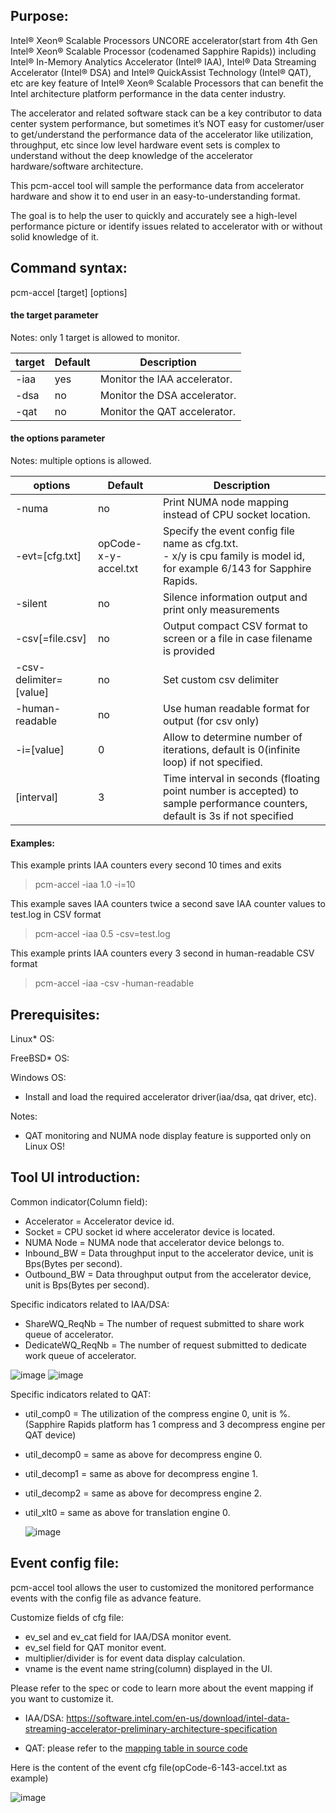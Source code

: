 ## Purpose:

Intel® Xeon® Scalable Processors UNCORE accelerator(start from 4th Gen Intel® Xeon® Scalable Processor (codenamed Sapphire Rapids)) including Intel® In-Memory Analytics Accelerator (Intel® IAA), Intel® Data Streaming Accelerator (Intel® DSA) and Intel® QuickAssist Technology (Intel® QAT), etc are key feature of Intel® Xeon® Scalable Processors that can benefit the Intel architecture platform performance in the data center industry.

The accelerator and related software stack can be a key contributor to data center system performance,  but sometimes it’s NOT easy for customer/user to get/understand the performance data of the accelerator like utilization, throughput, etc since low level hardware event sets is complex to understand without the deep knowledge of the accelerator hardware/software architecture.

This pcm-accel tool will sample the performance data from accelerator hardware and show it to end user in an easy-to-understanding format.

The goal is to help the user to quickly and accurately see a high-level performance picture or identify issues related to accelerator with or without solid knowledge of it.

## Command syntax:

pcm-accel [target] [options]

#### the target parameter

Notes: only 1 target is allowed to monitor.

| target | Default | Description                   |
| ------ | ------- | ----------------------------- |
| -iaa   | yes     | Monitor the IAA accelerator.  |
| -dsa   | no      | Monitor the DSA accelerator.  |
| -qat   | no      | Monitor the QAT accelerator.  |

#### the options parameter

Notes: multiple options is allowed.

| options                | Default              | Description                                                                                                                |
| ---------------------- | -------------------- | -------------------------------------------------------------------------------------------------------------------------- |
| -numa                  | no                   | Print NUMA node mapping instead of CPU socket location.                                                                    |
| -evt=[cfg.txt]         | opCode-x-y-accel.txt | Specify the event config file name as cfg.txt.<br>- x/y is cpu family is model id, for example 6/143 for Sapphire Rapids.  |
| -silent                | no                   | Silence information output and print only measurements                                                                     |
| -csv[=file.csv]        | no                   | Output compact CSV format to screen or a file in case filename is provided                                                 |
| -csv-delimiter=[value] | no                   | Set custom csv delimiter                                                                                                   |
| -human-readable        | no                   | Use human readable format for output (for csv only)                                                                        |
| -i=[value]             | 0                    | Allow to determine number of iterations, default is 0(infinite loop) if not specified.                                     |
| [interval]             | 3                    | Time interval in seconds (floating point number is accepted) to sample performance counters, default is 3s if not specified|

#### Examples:

This example prints IAA counters every second 10 times and exits

> pcm-accel -iaa 1.0 -i=10 

This example saves IAA counters twice a second save IAA counter values to test.log in CSV format

> pcm-accel -iaa 0.5 -csv=test.log           

This example prints IAA counters every 3 second in human-readable CSV format

> pcm-accel -iaa -csv -human-readable

## Prerequisites:

Linux* OS:

FreeBSD* OS:

Windows OS:

- Install and load the required accelerator driver(iaa/dsa, qat driver, etc).

Notes:

- QAT monitoring and NUMA node display feature is supported only on Linux OS!

## Tool UI introduction:

Common indicator(Column field):

- Accelerator = Accelerator device id.
- Socket = CPU socket id where accelerator device is located.
- NUMA Node = NUMA node that accelerator device belongs to.
- Inbound_BW = Data throughput input to the accelerator device, unit is Bps(Bytes per second).
- Outbound_BW = Data throughput output from the accelerator device, unit is Bps(Bytes per second).

Specific indicators related to IAA/DSA: 

- ShareWQ_ReqNb = The number of request submitted to share work queue of accelerator.
- DedicateWQ_ReqNb = The number of request submitted to dedicate work queue of accelerator.

![image](https://user-images.githubusercontent.com/25432609/224027332-8846dff6-f71e-4daa-a189-730e68c7e1b2.png)
![image](https://user-images.githubusercontent.com/25432609/224027445-2b08e89c-4653-4f39-971b-a7dc76bd7349.png)

Specific indicators related to QAT:

- util_comp0 = The utilization of the compress engine 0, unit is %.(Sapphire Rapids platform has 1 compress and 3 decompress engine per QAT device)

- util_decomp0 = same as above for decompress engine 0.

- util_decomp1 = same as above for decompress engine 1.

- util_decomp2 = same as above for decompress engine 2.

- util_xlt0 = same as above for translation engine 0.

 
  ![image](https://user-images.githubusercontent.com/25432609/224027570-e433aeef-c2ed-418d-aa42-18eef0f1b645.png)


## Event config file:

pcm-accel tool allows the user to customized the monitored performance events with the config file as advance feature.

Customize fields of cfg file:

- ev_sel and ev_cat field for IAA/DSA monitor event.
- ev_sel field for QAT monitor event. 
- multiplier/divider is for event data display calculation.
- vname is the event name string(column) displayed in the UI.

Please refer to the spec or code to learn more about the event mapping if you want to customize it.

- IAA/DSA: https://software.intel.com/en-us/download/intel-data-streaming-accelerator-preliminary-architecture-specification

- QAT: please refer to the [mapping table in source code](https://github.com/intel/pcm/blob/f20013f7563714cf592d7a59f169c1ddee3cf8ba/src/cpucounters.cpp#L915)


Here is the content of the event cfg file(opCode-6-143-accel.txt as example)

![image](https://user-images.githubusercontent.com/25432609/224027717-1dcdae9e-6701-4b6f-90a0-8108c4ea4550.png)

